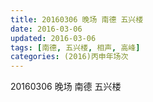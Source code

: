 ```yaml
---
title: 20160306 晚场 南德 五兴楼
date: 2016-03-06
updated: 2016-03-06
tags: [南德, 五兴楼, 相声, 高峰] 
categories: (2016)丙申年场次 
---
```

20160306 晚场 南德 五兴楼
